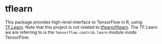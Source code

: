 # tflearn

This package provides high-level interface to TensorFlow in R, using [TF.Learn](https://www.tensorflow.org/tutorials/tflearn/). Note that this project is not related to [tflearn/tflearn](https://github.com/tflearn/tflearn). The TF.Learn we are referring to is the `tensorflow.contrib.learn` module inside TensorFlow.